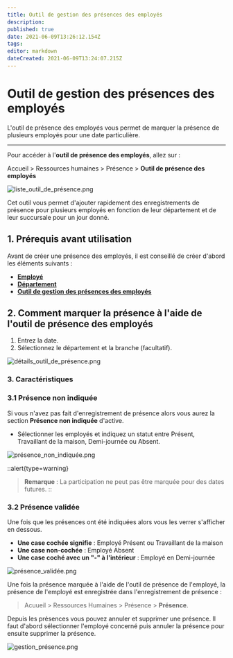```yaml
---
title: Outil de gestion des présences des employés
description: 
published: true
date: 2021-06-09T13:26:12.154Z
tags: 
editor: markdown
dateCreated: 2021-06-09T13:24:07.215Z
---
```


# Outil de gestion des présences des employés

L'outil de présence des employés vous permet de marquer la présence de plusieurs employés pour une date particulière.

---

Pour accéder à l'**outil de présence des employés**, allez sur :

Accueil > Ressources humaines > Présence > **Outil de présence des employés**

![liste_outil_de_présence.png](/content/rh/employee-attendance-tool/liste_outil_de_présence.png)

Cet outil vous permet d'ajouter rapidement des enregistrements de présence pour plusieurs employés en fonction de leur département et de leur succursale pour un jour donné.

## 1. Prérequis avant utilisation

Avant de créer une présence des employés, il est conseillé de créer d'abord les éléments suivants :

- **[Employé](/hrms/cycle-de-vie/employee)**
- **[Département](/hrms/cycle-de-vie/department)**
- **[Outil de gestion des présences des employés](/hrms/cycle-de-vie/employee-attendance-tool)**

## 2. Comment marquer la présence à l'aide de l'outil de présence des employés

1. Entrez la date.
2. Sélectionnez le département et la branche (facultatif).

![détails_outil_de_présence.png](/content/rh/employee-attendance-tool/détails_outil_de_présence.png)

### 3. Caractéristiques

### 3.1 Présence non indiquée

Si vous n'avez pas fait d'enregistrement de présence alors vous aurez la section **Présence non indiquée** d'active.

- Sélectionner les employés et indiquez un statut entre Présent, Travaillant de la maison, Demi-journée ou Absent.

![présence_non_indiquée.png](/content/rh/employee-attendance-tool/présence_non_indiquée.png)

::alert{type=warning}
> **Remarque** : La participation ne peut pas être marquée pour des dates futures.
::

### 3.2 Présence validée

Une fois que les présences ont été indiquées alors vous les verrer s'afficher en dessous. 

- **Une case cochée signifie** : Employé Présent ou Travaillant de la maison
- **Une case non-cochée** : Employé Absent
- **Une case coché avec un "-" à l'intérieur** : Employé en Demi-journée

![présence_validée.png](/content/rh/employee-attendance-tool/présence_validée.png)

Une fois la présence marquée à l'aide de l'outil de présence de l'employé, la présence de l'employé est enregistrée dans l'enregistrement de présence : 

> Acuueil > Ressources Humaines > Présence > **Présence**.

Depuis les présences vous pouvez annuler et supprimer une présence. Il faut d'abord sélectionner l'employé concerné puis annuler la présence pour ensuite supprimer la présence.

![gestion_présence.png](/content/rh/employee-attendance-tool/gestion_présence.png)